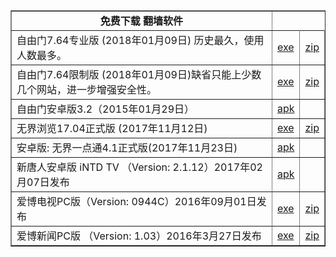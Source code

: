  <table cellSpacing=0 cellPadding=10 width=750 border=1>
<tr>
	<td align=center><strong>免费下载 翻墙软件</strong></td></center>
</tr>

 <tr>
	<td>自由门7.64专业版 (2018年01月09日)  历史最久，使用人数最多。</td>
	<td> <a href="https://github.com/pkey5/dj/blob/master/fanQing/fg764p.exe?raw=true">exe</a></td>
	<td> <a href="https://github.com/pkey5/dj/blob/master/fanQing/fg764p.zip?raw=true">zip</a></td>
 </tr>

 <tr>
	<td>自由门7.64限制版 (2018年01月09日)缺省只能上少数几个网站，进一步增强安全性。</td>
	<td> <a href="https://github.com/pkey5/dj/blob/master/fanQing/fg764r.exe?raw=true">exe</a></td>
	<td> <a href="https://github.com/pkey5/dj/blob/master/fanQing/fg764r.zip?raw=true">zip</a></td>
 </tr>

 <tr>
	<td>自由门安卓版3.2（2015年01月29日）</td>
	<td> <a href="https://github.com/pkey5/dj/blob/master/fanQing/fgma32.apk?raw=true">apk</a></td>
	<td></td>
 </tr>

  
   <tr>
	<td>无界浏览17.04正式版 (2017年11月12日)</td>
	<td> <a href="https://github.com/pkey5/dj/blob/master/fanQing/u1704.exe?raw=true">exe</a></td>
	<td> <a href="https://github.com/pkey5/dj/blob/master/fanQing/u1704.zip?raw=true">zip</a></td>
 </tr>

   <tr>
	<td>安卓版: 无界一点通4.1正式版(2017年11月23日)</td>
	<td> <a href="https://github.com/pkey5/dj/blob/master/fanQing/um4.1.apk?raw=true">apk</a></td>
	<td></td>
 </tr>

   <tr>
	<td>新唐人安卓版 iNTD TV （Version: 2.1.12）2017年02月07日发布</td>
	<td> <a href="https://github.com/pkey5/dj/blob/master/fanQing/iNTD_TVsp1.apk?raw=true">apk</a></td>
	<td></td>
 </tr>

   <tr>
	<td>爱博电视PC版（Version: 0944C）2016年09月01日发布</td>
	<td> <a href="https://github.com/pkey5/dj/blob/master/fanQing/Green_iPPOTV.exe?raw=true">exe</a></td>
	<td> <a href="https://github.com/pkey5/dj/blob/master/fanQing/Green_iPPOTV.zip?raw=true">zip</a></td>
 </tr>

   <tr>
	<td>爱博新闻PC版 （Version: 1.03）2016年3月27日发布</td>
	<td> <a href="https://github.com/pkey5/dj/blob/master/fanQing/iPPONews.exe?raw=true">exe</a></td>
	<td> <a href="https://github.com/pkey5/dj/blob/master/fanQing/iPPONews.zip?raw=true">zip</a></td>
 </tr>

 </table>
